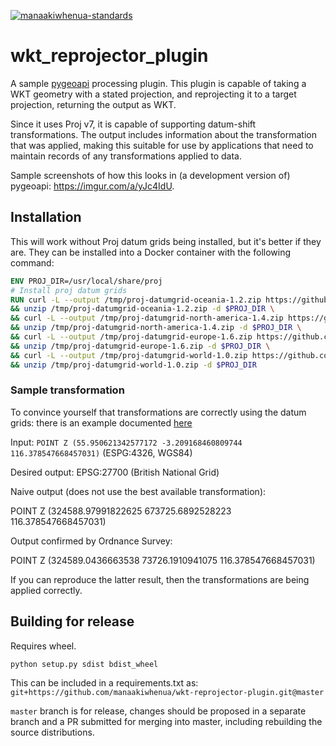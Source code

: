 [![manaakiwhenua-standards](https://github.com/manaakiwhenua/wkt-reprojector-plugin/workflows/manaakiwhenua-standards/badge.svg)](https://github.com/manaakiwhenua/manaakiwhenua-standards)

# wkt_reprojector_plugin

A sample [pygeoapi](https://github.com/geopython/pygeoapi) processing plugin. This plugin is capable of taking a WKT geometry with a stated projection, and reprojecting it to a target projection, returning the output as WKT.

Since it uses Proj v7, it is capable of supporting datum-shift transformations. The output includes information about the transformation that was applied, making this suitable for use by applications that need to maintain records of any transformations applied to data.

Sample screenshots of how this looks in (a development version of) pygeoapi: https://imgur.com/a/yJc4IdU.

## Installation

This will work without Proj datum grids being installed, but it's better if they are. They can be installed into a Docker container with the following command:

```Dockerfile
ENV PROJ_DIR=/usr/local/share/proj
# Install proj datum grids
RUN curl -L --output /tmp/proj-datumgrid-oceania-1.2.zip https://github.com/OSGeo/proj-datumgrid/releases/download/oceania-1.2/proj-datumgrid-oceania-1.2.zip \
&& unzip /tmp/proj-datumgrid-oceania-1.2.zip -d $PROJ_DIR \
&& curl -L --output /tmp/proj-datumgrid-north-america-1.4.zip https://github.com/OSGeo/proj-datumgrid/releases/download/north-america-1.4/proj-datumgrid-north-america-1.4.zip \
&& unzip /tmp/proj-datumgrid-north-america-1.4.zip -d $PROJ_DIR \
&& curl -L --output /tmp/proj-datumgrid-europe-1.6.zip https://github.com/OSGeo/proj-datumgrid/releases/download/europe-1.6/proj-datumgrid-europe-1.6.zip \
&& unzip /tmp/proj-datumgrid-europe-1.6.zip -d $PROJ_DIR \
&& curl -L --output /tmp/proj-datumgrid-world-1.0.zip https://github.com/OSGeo/proj-datumgrid/releases/download/world-1.0/proj-datumgrid-world-1.0.zip \
&& unzip /tmp/proj-datumgrid-world-1.0.zip -d $PROJ_DIR
```

### Sample transformation

To convince yourself that transformations are correctly using the datum grids: there is an example documented [here](https://gis.stackexchange.com/questions/364871/why-does-pyproj-give-a-different-point-location-compared-to-ordnance-survey-when)

Input: `POINT Z (55.950621342577172 -3.209168460809744 116.378547668457031)` (ESPG:4326, WGS84)

Desired output: EPSG:27700 (British National Grid)

Naive output (does not use the best available transformation):

POINT Z (324588.97991822625 673725.6892528223 116.378547668457031)

Output confirmed by Ordnance Survey:

POINT Z (324589.0436663538 73726.1910941075 116.378547668457031)

If you can reproduce the latter result, then the transformations are being applied correctly.

## Building for release

Requires wheel.

`python setup.py sdist bdist_wheel`

This can be included in a requirements.txt as: `git+https://github.com/manaakiwhenua/wkt-reprojector-plugin.git@master`

`master` branch is for release, changes should be proposed in a separate branch and a PR submitted for merging into master, including rebuilding the source distributions.

